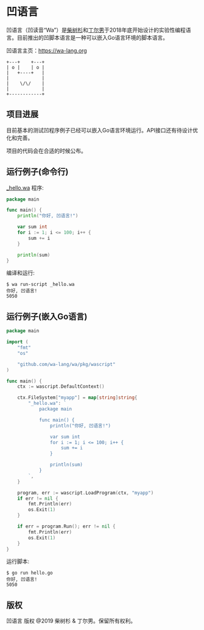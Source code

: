 # 凹语言

凹语言（凹读音“Wa”）是[柴树杉](https://github.com/chai2010)和[丁尔男](https://github.com/3dgen)于2018年底开始设计的实验性编程语言。目前推出的凹脚本语言是一种可以嵌入Go语言环境的脚本语言。

凹语言主页：https://wa-lang.org

```
+---+    +---+
| o |    | o |
|   +----+   |
|            |
|    \/\/    |
|            |
+------------+
```

## 项目进展

目前基本的测试凹程序例子已经可以嵌入Go语言环境运行。API接口还有待设计优化和完善。

项目的代码会在合适的时候公布。

<!--
## 安装环境

1. `go get github.com/wa-lang/wa`
-->

## 运行例子(命令行)

[_hello.wa](_hello.wa) 程序:

```go
package main

func main() {
	println("你好, 凹语言!")

	var sum int
	for i := 1; i <= 100; i++ {
		sum += i
	}

	println(sum)
}
```

编译和运行:

```
$ wa run-script _hello.wa
你好, 凹语言!
5050
```

## 运行例子(嵌入Go语言)

```go
package main

import (
	"fmt"
	"os"

	"github.com/wa-lang/wa/pkg/wascript"
)

func main() {
	ctx := wascript.DefaultContext()

	ctx.FileSystem["myapp"] = map[string]string{
		"_hello.wa": `
			package main

			func main() {
				println("你好, 凹语言!")

				var sum int
				for i := 1; i <= 100; i++ {
					sum += i
				}

				println(sum)
			}
		`,
	}

	program, err := wascript.LoadProgram(ctx, "myapp")
	if err != nil {
		fmt.Println(err)
		os.Exit(1)
	}

	if err = program.Run(); err != nil {
		fmt.Println(err)
		os.Exit(1)
	}
}
```

运行脚本:

```
$ go run hello.go 
你好, 凹语言!
5050
```

## 版权

凹语言 版权 @2019 柴树杉 & 丁尔男。保留所有权利。
